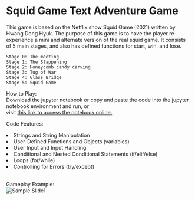 # Squid Game Text Adventure Game
 <p>This game is based on the Netflix show Squid Game (2021) written by 
    Hwang Dong Hyuk. The purpose of this game is to have the player re-experience a mini and
    alternate version of the real squid game. It consists of 5 main stages, and also has defined functions
    for start, win, and lose.</p>
    
    Stage 0: The meeting
    Stage 1: The Slappening
    Stage 2: Honeycomb candy carving
    Stage 3: Tug of War
    Stage 4: Glass Bridge
    Stage 5: Squid Game
How to Play: <br>
Download the jupyter notebook or copy and paste the code into the jupyter notebook environment and run, or<br>
visit [this link to access the notebook online.](https://mybinder.org/v2/gh/tsztin0217/python/main?filepath=Squid%20Game%20Text%20Adventure_Soo_Final.ipynb) 

<p>Code Features:
<li>Strings and String Manipulation
<li>User-Defined Functions and Objects (variables)</li>
<li>User Input and Input Handling</li>
<li>Conditional and Nested Conditional Statements (if/elif/else)</li>
<li>Loops (for/while)</li>
<li>Controlling for Errors (try/except)</li>
<br></p>

Gameplay Example:<br>
![Sample Slide1](https://i.imgur.com/UyCY3Js.png)

